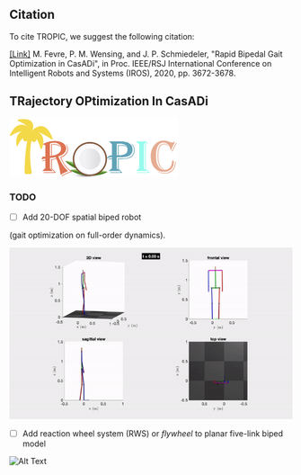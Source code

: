 
## Citation

To cite TROPIC, we suggest the following citation:

[[Link]](https://github.com/fevrem/TROPIC/blob/master/MF_PMW_JPS_IROS2020_TROPIC.pdf) M. Fevre, P. M. Wensing, and J. P. Schmiedeler, "Rapid Bipedal Gait Optimization in CasADi", in Proc. IEEE/RSJ International Conference on Intelligent Robots and Systems (IROS), 2020, pp. 3672-3678.

## TRajectory OPtimization In CasADi

<img src="images/logo.png" width="300"> 

### TODO

- [ ] Add 20-DOF spatial biped robot 

(gait optimization on full-order dynamics).

<img src="examples/spatial-20-dof-biped/anim_biped_20_DOF.gif" width="800">


- [ ] Add reaction wheel system (RWS) or *flywheel* to planar five-link biped model

![Alt Text](https://github.com/fevrem/TROPIC/blob/master/examples/planar-8-dof-biped-flywheel/planar-8dof-biped-flywheel.gif)